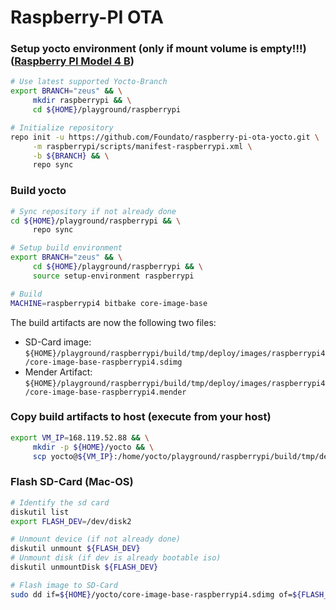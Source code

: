 # Raspberry-PI OTA

### Setup yocto environment (only if mount volume is empty!!!) ([Raspberry PI Model 4 B](https://hub.mender.io/t/raspberry-pi-4-model-b/889))

```bash
# Use latest supported Yocto-Branch
export BRANCH="zeus" && \
     mkdir raspberrypi && \
     cd ${HOME}/playground/raspberrypi

# Initialize repository
repo init -u https://github.com/Foundato/raspberry-pi-ota-yocto.git \
     -m raspberrypi/scripts/manifest-raspberrypi.xml \
     -b ${BRANCH} && \
     repo sync
```

### Build yocto

```bash
# Sync repository if not already done
cd ${HOME}/playground/raspberrypi && \
     repo sync

# Setup build environment
export BRANCH="zeus" && \
     cd ${HOME}/playground/raspberrypi && \
     source setup-environment raspberrypi

# Build
MACHINE=raspberrypi4 bitbake core-image-base
```

The build artifacts are now the following two files:

- SD-Card image: `${HOME}/playground/raspberrypi/build/tmp/deploy/images/raspberrypi4/core-image-base-raspberrypi4.sdimg`
- Mender Artifact: `${HOME}/playground/raspberrypi/build/tmp/deploy/images/raspberrypi4/core-image-base-raspberrypi4.mender`

### Copy build artifacts to host (execute from your host)

```bash
export VM_IP=168.119.52.88 && \
     mkdir -p ${HOME}/yocto && \
     scp yocto@${VM_IP}:/home/yocto/playground/raspberrypi/build/tmp/deploy/images/raspberrypi4/core-image-base-raspberrypi4\{.sdimg,.mender\} ${HOME}/yocto
```

### Flash SD-Card (Mac-OS)

```bash
# Identify the sd card
diskutil list
export FLASH_DEV=/dev/disk2

# Unmount device (if not already done)
diskutil unmount ${FLASH_DEV}
# Unmount disk (if dev is already bootable iso)
diskutil unmountDisk ${FLASH_DEV}

# Flash image to SD-Card
sudo dd if=${HOME}/yocto/core-image-base-raspberrypi4.sdimg of=${FLASH_DEV} bs=1048576
```
